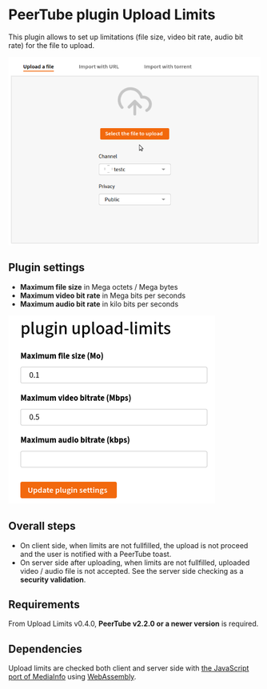# PeerTube plugin Upload Limits

This plugin allows to set up limitations (file size, video bit rate, audio bit rate) for the file to upload.

![](https://raw.githubusercontent.com/kimsible/peertube-plugin-upload-limits/master/screenshots/demo-upload-file.gif)

## Plugin settings

- **Maximum file size** in Mega octets / Mega bytes
- **Maximum video bit rate** in Mega bits per seconds
- **Maximum audio bit rate** in kilo bits per seconds

![](https://raw.githubusercontent.com/kimsible/peertube-plugin-upload-limits/master/screenshots/sample-settings.png)

## Overall steps

- On client side, when limits are not fullfilled, the upload is not proceed and the user is notified with a PeerTube toast.
- On server side after uploading, when limits are not fullfilled, uploaded video / audio file is not accepted. See the server side checking as a **security validation**.

## Requirements

From Upload Limits v0.4.0, **PeerTube v2.2.0 or a newer version** is required.

## Dependencies

Upload limits are checked both client and server side with [the JavaScript port of MediaInfo](https://mediainfo.js.org) using [WebAssembly](https://webassembly.org).
